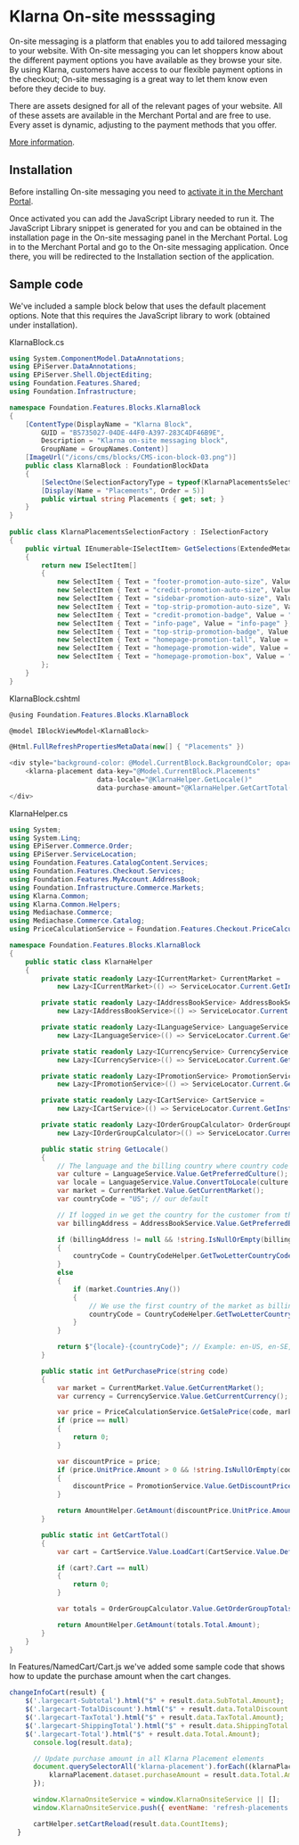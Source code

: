 # Klarna On-site messsaging

On-site messaging is a platform that enables you to add tailored messaging to your website. With On-site messaging you can let shoppers know about the different payment options you have available as they browse your site. By using Klarna, customers have access to our flexible payment options in the checkout; On-site messaging is a great way to let them know even before they decide to buy.

There are assets designed for all of the relevant pages of your website. All of these assets are available in the Merchant Portal and are free to use. Every asset is dynamic, adjusting to the payment methods that you offer.

[More information](https://docs.klarna.com/on-site-messaging/overview/).

## Installation

Before installing On-site messaging you need to [activate it in the Merchant Portal](https://docs.klarna.com/on-site-messaging/get-started/activation/). 

Once activated you can add the JavaScript Library needed to run it. The JavaScript Library snippet is generated for you and can be obtained in the installation page in the On-site messaging panel in the Merchant Portal. Log in to the Merchant Portal and go to the On-site messaging application. Once there, you will be redirected to the Installation section of the application.

## Sample code

We've included a sample block below that uses the default placement options. Note that this requires the JavaScript library to work (obtained under installation).

KlarnaBlock.cs
```csharp
using System.ComponentModel.DataAnnotations;
using EPiServer.DataAnnotations;
using EPiServer.Shell.ObjectEditing;
using Foundation.Features.Shared;
using Foundation.Infrastructure;

namespace Foundation.Features.Blocks.KlarnaBlock
{
    [ContentType(DisplayName = "Klarna Block",
        GUID = "B5735027-04DE-44F0-A397-283C4DF46B9E",
        Description = "Klarna on-site messaging block",
        GroupName = GroupNames.Content)]
    [ImageUrl("/icons/cms/blocks/CMS-icon-block-03.png")]
    public class KlarnaBlock : FoundationBlockData
    {
        [SelectOne(SelectionFactoryType = typeof(KlarnaPlacementsSelectionFactory))]
        [Display(Name = "Placements", Order = 5)]
        public virtual string Placements { get; set; }
    }
}
	
public class KlarnaPlacementsSelectionFactory : ISelectionFactory
{
	public virtual IEnumerable<ISelectItem> GetSelections(ExtendedMetadata metadata)
	{
		return new ISelectItem[]
		{
			new SelectItem { Text = "footer-promotion-auto-size", Value = "footer-promotion-auto-size" },
			new SelectItem { Text = "credit-promotion-auto-size", Value = "credit-promotion-auto-size" },
			new SelectItem { Text = "sidebar-promotion-auto-size", Value = "sidebar-promotion-auto-size" },
			new SelectItem { Text = "top-strip-promotion-auto-size", Value = "top-strip-promotion-auto-size" },
			new SelectItem { Text = "credit-promotion-badge", Value = "credit-promotion-badge" },
			new SelectItem { Text = "info-page", Value = "info-page" },
			new SelectItem { Text = "top-strip-promotion-badge", Value = "top-strip-promotion-badge" },
			new SelectItem { Text = "homepage-promotion-tall", Value = "homepage-promotion-tall" },
			new SelectItem { Text = "homepage-promotion-wide", Value = "homepage-promotion-wide" },
			new SelectItem { Text = "homepage-promotion-box", Value = "homepage-promotion-box" },
		};
	}
}
```

KlarnaBlock.cshtml
```csharp
@using Foundation.Features.Blocks.KlarnaBlock

@model IBlockViewModel<KlarnaBlock>

@Html.FullRefreshPropertiesMetaData(new[] { "Placements" })

<div style="background-color: @Model.CurrentBlock.BackgroundColor; opacity: @Model.CurrentBlock.BlockOpacity;" class="klarna-block @(Model.CurrentBlock.Padding + " " + Model.CurrentBlock.Margin)">
    <klarna-placement data-key="@Model.CurrentBlock.Placements"
                      data-locale="@KlarnaHelper.GetLocale()"
                      data-purchase-amount="@KlarnaHelper.GetCartTotal()"></klarna-placement>
</div>
```

KlarnaHelper.cs
```csharp
using System;
using System.Linq;
using EPiServer.Commerce.Order;
using EPiServer.ServiceLocation;
using Foundation.Features.CatalogContent.Services;
using Foundation.Features.Checkout.Services;
using Foundation.Features.MyAccount.AddressBook;
using Foundation.Infrastructure.Commerce.Markets;
using Klarna.Common;
using Klarna.Common.Helpers;
using Mediachase.Commerce;
using Mediachase.Commerce.Catalog;
using PriceCalculationService = Foundation.Features.Checkout.PriceCalculationService;

namespace Foundation.Features.Blocks.KlarnaBlock
{
    public static class KlarnaHelper
    {
        private static readonly Lazy<ICurrentMarket> CurrentMarket =
            new Lazy<ICurrentMarket>(() => ServiceLocator.Current.GetInstance<ICurrentMarket>());

        private static readonly Lazy<IAddressBookService> AddressBookService =
            new Lazy<IAddressBookService>(() => ServiceLocator.Current.GetInstance<IAddressBookService>());

        private static readonly Lazy<ILanguageService> LanguageService =
            new Lazy<ILanguageService>(() => ServiceLocator.Current.GetInstance<ILanguageService>());

        private static readonly Lazy<ICurrencyService> CurrencyService =
            new Lazy<ICurrencyService>(() => ServiceLocator.Current.GetInstance<ICurrencyService>());

        private static readonly Lazy<IPromotionService> PromotionService =
            new Lazy<IPromotionService>(() => ServiceLocator.Current.GetInstance<IPromotionService>());

        private static readonly Lazy<ICartService> CartService =
            new Lazy<ICartService>(() => ServiceLocator.Current.GetInstance<ICartService>());

        private static readonly Lazy<IOrderGroupCalculator> OrderGroupCalculator =
            new Lazy<IOrderGroupCalculator>(() => ServiceLocator.Current.GetInstance<IOrderGroupCalculator>());

        public static string GetLocale()
        {
            // The language and the billing country where country code is the ISO 3166-1 alpha-2 code. Example: en-SE (English and Swedish market)
            var culture = LanguageService.Value.GetPreferredCulture();
            var locale = LanguageService.Value.ConvertToLocale(culture.Name);
            var market = CurrentMarket.Value.GetCurrentMarket();
            var countryCode = "US"; // our default

            // If logged in we get the country for the customer from their preferred address.
            var billingAddress = AddressBookService.Value.GetPreferredBillingAddress();

            if (billingAddress != null && !string.IsNullOrEmpty(billingAddress.CountryCode))
            {
                countryCode = CountryCodeHelper.GetTwoLetterCountryCode(billingAddress.CountryCode);
            }
            else
            {
                if (market.Countries.Any())
                {
                    // We use the first country of the market as billing country
                    countryCode = CountryCodeHelper.GetTwoLetterCountryCode(market.Countries.FirstOrDefault());
                }
            }

            return $"{locale}-{countryCode}"; // Example: en-US, en-SE, sv-SE
        }

        public static int GetPurchasePrice(string code)
        {
            var market = CurrentMarket.Value.GetCurrentMarket();
            var currency = CurrencyService.Value.GetCurrentCurrency();

            var price = PriceCalculationService.GetSalePrice(code, market.MarketId, currency);
            if (price == null)
            {
                return 0;
            }

            var discountPrice = price;
            if (price.UnitPrice.Amount > 0 && !string.IsNullOrEmpty(code))
            {
                discountPrice = PromotionService.Value.GetDiscountPrice(new CatalogKey(code), market.MarketId, currency);
            }

            return AmountHelper.GetAmount(discountPrice.UnitPrice.Amount);
        }

        public static int GetCartTotal()
        {
            var cart = CartService.Value.LoadCart(CartService.Value.DefaultCartName, false);

            if (cart?.Cart == null)
            {
                return 0;
            }

            var totals = OrderGroupCalculator.Value.GetOrderGroupTotals(cart.Cart);

            return AmountHelper.GetAmount(totals.Total.Amount);
        }
    }
}
```

In Features/NamedCart/Cart.js we've added some sample code that shows how to update the purchase amount when the cart changes.
```js
changeInfoCart(result) {
    $('.largecart-Subtotal').html("$" + result.data.SubTotal.Amount);
    $('.largecart-TotalDiscount').html("$" + result.data.TotalDiscount.Amount);
    $('.largecart-TaxTotal').html("$" + result.data.TaxTotal.Amount);
    $('.largecart-ShippingTotal').html("$" + result.data.ShippingTotal.Amount);
    $('.largecart-Total').html("$" + result.data.Total.Amount);
      console.log(result.data);

      // Update purchase amount in all Klarna Placement elements
      document.querySelectorAll('klarna-placement').forEach((klarnaPlacement) => {
          klarnaPlacement.dataset.purchaseAmount = result.data.Total.Amount * 100;
      });

      window.KlarnaOnsiteService = window.KlarnaOnsiteService || [];
      window.KlarnaOnsiteService.push({ eventName: 'refresh-placements' });

      cartHelper.setCartReload(result.data.CountItems);
  }
```
